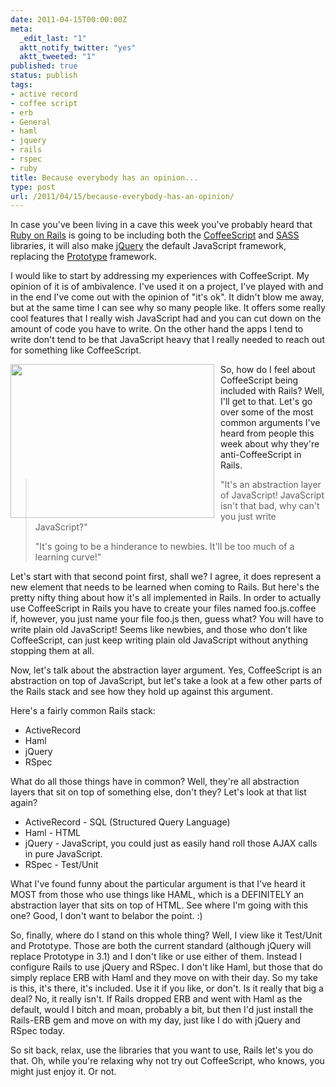 ```yaml
---
date: 2011-04-15T00:00:00Z
meta:
  _edit_last: "1"
  aktt_notify_twitter: "yes"
  aktt_tweeted: "1"
published: true
status: publish
tags:
- active record
- coffee script
- erb
- General
- haml
- jquery
- rails
- rspec
- ruby
title: Because everybody has an opinion...
type: post
url: /2011/04/15/because-everybody-has-an-opinion/
---
```


In case you've been living in a cave this week you've probably heard that [Ruby on Rails](http://www.rubyinside.com/rails-3-1-adopts-coffeescript-jquery-sass-and-controversy-4669.html) is going to be including both the [CoffeeScript](http://coffeescript.org/) and [SASS](http://sass-lang.com/) libraries, it will also make [jQuery](http://jquery.com/) the default JavaScript framework, replacing the [Prototype](http://www.prototypejs.org/) framework.

I would like to start by addressing my experiences with CoffeeScript. My opinion of it is of ambivalence. I've used it on a project, I've played with and in the end I've come out with the opinion of "it's ok". It didn't blow me away, but at the same time I can see why so many people like. It offers some really cool features that I really wish JavaScript had and you can cut down on the amount of code you have to write. On the other hand the apps I tend to write don't tend to be that JavaScript heavy that I really needed to reach out for something like CoffeeScript.

<img style="float: left; padding-right: 10px" src="http://blogs.worldbank.org/files/publicsphere/public%20opinion_JGRNLY.jpeg" alt="" width="326" height="246" />

So, how do I feel about CoffeeScript being included with Rails? Well, I'll get to that. Let's go over some of the most common arguments I've heard from people this week about why they're anti-CoffeeScript in Rails.

> "It's an abstraction layer of JavaScript! JavaScript isn't that bad, why can't you just write JavaScript?"
> 
> "It's going to be a hinderance to newbies. It'll be too much of a learning curve!"

Let's start with that second point first, shall we? I agree, it does represent a new element that needs to be learned when coming to Rails. But here's the pretty nifty thing about how it's all implemented in Rails. In order to actually use CoffeeScript in Rails you have to create your files named foo.js.coffee if, however, you just name your file foo.js then, guess what? You will have to write plain old JavaScript! Seems like newbies, and those who don't like CoffeeScript, can just keep writing plain old JavaScript without anything stopping them at all.

Now, let's talk about the abstraction layer argument. Yes, CoffeeScript is an abstraction on top of JavaScript, but let's take a look at a few other parts of the Rails stack and see how they hold up against this argument.

Here's a fairly common Rails stack:

* ActiveRecord
* Haml
* jQuery
* RSpec

What do all those things have in common? Well, they're all abstraction layers that sit on top of something else, don't they? Let's look at that list again?

* ActiveRecord - SQL (Structured Query Language)
* Haml - HTML
* jQuery - JavaScript, you could just as easily hand roll those AJAX calls in pure JavaScript.
* RSpec - Test/Unit

What I've found funny about the particular argument is that I've heard it MOST from those who use things like HAML, which is a DEFINITELY an abstraction layer that sits on top of HTML. See where I'm going with this one? Good, I don't want to belabor the point. :)

So, finally, where do I stand on this whole thing? Well, I view like it Test/Unit and Prototype. Those are both the current standard (although jQuery will replace Prototype in 3.1) and I don't like or use either of them. Instead I configure Rails to use jQuery and RSpec. I don't like Haml, but those that do simply replace ERB with Haml and they move on with their day. So my take is this, it's there, it's included. Use it if you like, or don't. Is it really that big a deal? No, it really isn't. If Rails dropped ERB and went with Haml as the default, would I bitch and moan, probably a bit, but then I'd just install the Rails-ERB gem and move on with my day, just like I do with jQuery and RSpec today.

So sit back, relax, use the libraries that you want to use, Rails let's you do that. Oh, while you're relaxing why not try out CoffeeScript, who knows, you might just enjoy it. Or not.